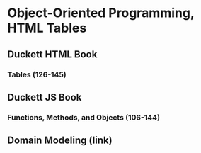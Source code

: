# Object-Oriented Programming, HTML Tables

## Duckett HTML Book 

### Tables (126-145)

## Duckett JS Book

### Functions, Methods, and Objects (106-144)

## Domain Modeling (link)

